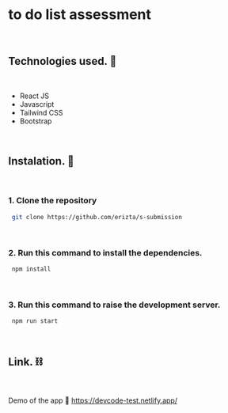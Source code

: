 # to do list assessment

<br/>

## Technologies used. 🧪

<br/>

-  React JS
-  Javascript
-  Tailwind CSS
-  Bootstrap

<br/>

## Instalation. 🚀

<br/>

### 1. Clone the repository

```bash
 git clone https://github.com/erizta/s-submission
```
<br/>

### 2. Run this command to install the dependencies.

```bash
 npm install
```
<br/>


### 3. Run this command to raise the development server.

```bash
 npm run start
```

<br/>

## Link. ⛓️
<br/>

Demo of the app 🔗 https://devcode-test.netlify.app/
